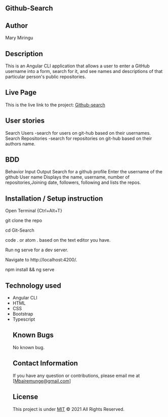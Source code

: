 ## Github-Search

## Author
Mary Miringu

## Description
This is an Angular CLI application that allows a user to enter a GitHub username into a form, search for it, and see names and descriptions of that particular person's public repositories.

## Live Page 
This is the live link to the project: <a href="https://mbaire.github.io/Github-search/"> Github-search</a>
## User stories
Search Users -search for users on git-hub based on their usernames.
Search Repositories -search for repositories on git-hub based on their authors name.

## BDD
Behavior	Input	Output
Search for a github profile	Enter the username of the github User name	Displays the name, username, number of repositories,Joining date, followers, following and lists the repos.

## Installation / Setup instruction
Open Terminal {Ctrl+Alt+T}

git clone the repo

cd Git-Search

code . or atom . based on the text editor you have.

Run ng serve for a dev server.

Navigate to http://localhost:4200/.

npm install && ng serve

## Technology used
<ul>
<li>Angular CLI</li>
<li>HTML</li>
<li>CSS</li>
<li>Bootstrap</li>
<li>Typescript</li>


## Known Bugs
No known bug.

## Contact Information
If you have any question or contributions, please email me at [Mbairemunge@gmail.com]

## License
This project is under [MIT](https://choosealicense.com/licenses/mit/) &COPY; 2021 All Rights Reserved.
